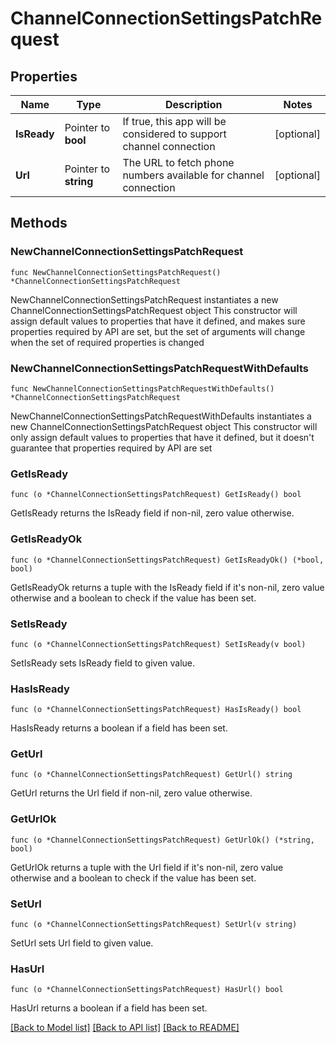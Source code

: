 # ChannelConnectionSettingsPatchRequest

## Properties

Name | Type | Description | Notes
------------ | ------------- | ------------- | -------------
**IsReady** | Pointer to **bool** | If true, this app will be considered to support channel connection | [optional] 
**Url** | Pointer to **string** | The URL to fetch phone numbers available for channel connection | [optional] 

## Methods

### NewChannelConnectionSettingsPatchRequest

`func NewChannelConnectionSettingsPatchRequest() *ChannelConnectionSettingsPatchRequest`

NewChannelConnectionSettingsPatchRequest instantiates a new ChannelConnectionSettingsPatchRequest object
This constructor will assign default values to properties that have it defined,
and makes sure properties required by API are set, but the set of arguments
will change when the set of required properties is changed

### NewChannelConnectionSettingsPatchRequestWithDefaults

`func NewChannelConnectionSettingsPatchRequestWithDefaults() *ChannelConnectionSettingsPatchRequest`

NewChannelConnectionSettingsPatchRequestWithDefaults instantiates a new ChannelConnectionSettingsPatchRequest object
This constructor will only assign default values to properties that have it defined,
but it doesn't guarantee that properties required by API are set

### GetIsReady

`func (o *ChannelConnectionSettingsPatchRequest) GetIsReady() bool`

GetIsReady returns the IsReady field if non-nil, zero value otherwise.

### GetIsReadyOk

`func (o *ChannelConnectionSettingsPatchRequest) GetIsReadyOk() (*bool, bool)`

GetIsReadyOk returns a tuple with the IsReady field if it's non-nil, zero value otherwise
and a boolean to check if the value has been set.

### SetIsReady

`func (o *ChannelConnectionSettingsPatchRequest) SetIsReady(v bool)`

SetIsReady sets IsReady field to given value.

### HasIsReady

`func (o *ChannelConnectionSettingsPatchRequest) HasIsReady() bool`

HasIsReady returns a boolean if a field has been set.

### GetUrl

`func (o *ChannelConnectionSettingsPatchRequest) GetUrl() string`

GetUrl returns the Url field if non-nil, zero value otherwise.

### GetUrlOk

`func (o *ChannelConnectionSettingsPatchRequest) GetUrlOk() (*string, bool)`

GetUrlOk returns a tuple with the Url field if it's non-nil, zero value otherwise
and a boolean to check if the value has been set.

### SetUrl

`func (o *ChannelConnectionSettingsPatchRequest) SetUrl(v string)`

SetUrl sets Url field to given value.

### HasUrl

`func (o *ChannelConnectionSettingsPatchRequest) HasUrl() bool`

HasUrl returns a boolean if a field has been set.


[[Back to Model list]](../README.md#documentation-for-models) [[Back to API list]](../README.md#documentation-for-api-endpoints) [[Back to README]](../README.md)


